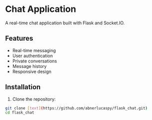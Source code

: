 # Chat Application

A real-time chat application built with Flask and Socket.IO.

## Features

- Real-time messaging
- User authentication
- Private conversations
- Message history
- Responsive design

## Installation

1. Clone the repository:
```bash
git clone [text](https://github.com/abnerlucaspy/flask_chat.git)
cd flask_chat

